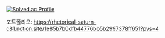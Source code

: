 [![Solved.ac Profile](http://mazassumnida.wtf/api/v2/generate_badge?boj=skwo27)](https://solved.ac/skwo27/)



포트폴리오: https://rhetorical-saturn-c81.notion.site/1e85b7b0dfb44776bb5b2997378ff651?pvs=4


<!--
-->
